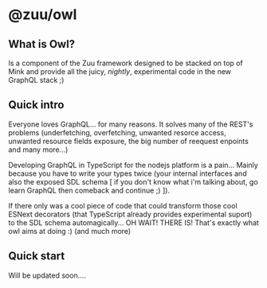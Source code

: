 # @zuu/owl

## What is Owl?
Is a component of the Zuu framework designed to be stacked on top of Mink and provide all the juicy, _nightly_, experimental code in the new GraphQL stack ;)

## Quick intro
Everyone loves GraphQL... for many reasons. It solves many of the REST's problems (underfetching, overfetching, unwanted resorce access, unwanted resource fields exposure, the big number of reequest enpoints and many more...)

Developing GraphQL in TypeScript for the nodejs platform is a pain... Mainly because you have to write your types twice (your internal interfaces and also the exposed SDL schema [ if you don't know what i'm talking about, go learn GraphQL then comeback and continue ;) ]).

If there only was a cool piece of code that could transform those cool ESNext decorators (that TypeScript already provides experimental suport) to the SDL schema automagically... OH WAIT! THERE IS! That's exactly what owl aims at doing :) (and much more)

## Quick start
Will be updated soon....